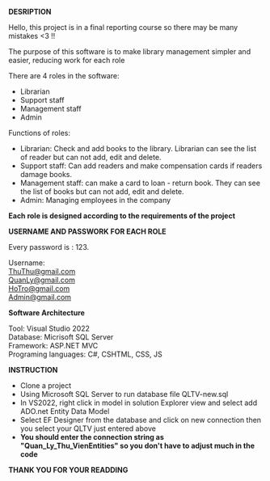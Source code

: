**DESRIPTION**

Hello, this project is in a final reporting course so there may be many mistakes <3 !!

The purpose of this software is to make library management simpler and easier, reducing work for each role

There are 4 roles in the software:
 - Librarian
 - Support staff
 - Management staff
 - Admin

Functions of roles:
 - Librarian: Check and add books to the library. Librarian can see the list of reader but can not add, edit and delete.
 - Support staff: Can add readers and make compensation cards if readers damage books.
 - Management staff: can make a card to loan - return book. They can see the list of books but can not add, edit and delete.
 - Admin: Managing employees in the company

**Each role is designed according to the requirements of the project**

**USERNAME AND PASSWORK FOR EACH ROLE**

Every password is : 123.

Username: <br>
  ThuThu@gmail.com <br>
  QuanLy@gmail.com<br>
  HoTro@gmail.com<br>
  Admin@gmail.com<br>
          
**Software Architecture**

Tool: Visual Studio 2022<br>
Database: Micrisoft SQL Server<br>
Framework: ASP.NET MVC<br>
Programing languages: C#, CSHTML, CSS, JS<br>


**INSTRUCTION**

- Clone a project
- Using Microsoft SQL Server to run database file QLTV-new.sql
- In VS2022, right click in model in solution Explorer view and select add ADO.net Entity Data Model 
- Select EF Designer from the database and click on new connection then you select your QLTV just entered above
- **You should enter the connection string as "Quan_Ly_Thu_VienEntities" so you don't have to adjust much in the code**



**THANK YOU FOR YOUR READDING**


